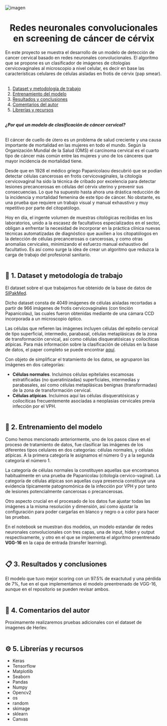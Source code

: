 ![imagen](https://github.com/marinagoju/ML-Classifier-citology/blob/main/src/data/portada.jpg)
# <div align="center">**Redes neuronales convolucionales en screening de cáncer de cérvix**</div>

En este proyecto se muestra el desarrollo de un modelo de detección de cancer cervical basado en redes neuronales convolucionales.
El algoritmo que se propone es un clasificador de imágenes de citologías cervicovaginales al microscopio a nivel celular, es decir en base las características celulares de células aisladas en frotis de cérvix (pap smear).
<br></br> 

1. [Dataset y metodología de trabajo](#id1)
2. [Entrenamiento del modelo](#id2)
3. [Resultados y conclusiones](#id3) 
4. [Comentarios del autor](#id4)
5. [Librerías y recursos](#id5)<br></br>

***¿Por qué un modelo de clasificación de cáncer cervical?***<br></br>

El cáncer de cuello de útero es un problema de salud creciente y una causa importante de mortalidad en las mujeres en todo el mundo. 
Según la Organización Mundial de la Salud (OMS) el carcinoma cervical es el cuarto tipo de cáncer más común entre las mujeres y uno de los cánceres que mayor incidencia de mortalidad tiene. 

Desde que en 1928 el médico griego Papanicolaou descubrió que se podían detectar células cancerosas en frotis cervicovaginales, la citología cervicovaginal ha sido la técnica de cribado por excelencia para detectar lesiones precancerosas en células del cérvix uterino y prevenir sus consecuencias. Lo que ha supuesto hasta ahora una drástica reducción de la incidencia y mortalidad femenina de este tipo de cáncer. No obstante, es una prueba que requiere un trabajo visual y manual exhaustivo y muy repetitivo por parte del citopatólogo. 

Hoy en día, el ingente volumen de muestras citológicas recibidas en los laboratorios, unido a la escasez de facultativos especializados en el sector, obligan a enfrentar la necesidad de incorporar en la práctica clínica nuevas técnicas automatizadas de diagnóstico que auxilien a los citopatólogos en la detección de células precancerosas o cancerosas, y como otras anomalías cervicales, minimizando el esfuerzo manual exhaustivo del facultativo. Es así como surge la idea de crear un algoritmo que reduzca la carga de trabajo del profesional sanitario.
<br></br>

<div id='id1'/>
<h2> 🔎 1. Dataset y metodología de trabajo</h2>

El dataset sobre el que trabajamos fue obtenido de la base de datos de [SIPakMed](https://www.cs.uoi.gr/~marina/sipakmed.html).

Dicho dataset consta de 4049 imágenes de células aisladas recortadas a partir de 966 imágenes de frotis cervicovaginales (con tinción Papanicolau), las cuales fueron obtenidas mediante de una cámara CCD incorporada a un microscopio óptico.

Las células que refieren las imágenes incluyen células del epitelio cervical de tipo superficial, intermedio, parabasal, células metaplásicas de la zona de transformación cervical, así como células disqueratósicas y coilocíticas atípicas. 
Para más información sobre la clasificación de células en la base de datos, el paper completo se puede encontrar [aquí](https://www.researchgate.net/publication/327995161_Sipakmed_A_New_Dataset_for_Feature_and_Image_Based_Classification_of_Normal_and_Pathological_Cervical_Cells_in_Pap_Smear_Images).

Con objeto de simplificar el tratamiento de los datos, se agruparon las imágenes en dos categorías: 
- **Células normales**. Incluimos células epiteliales escamosas estratificadas (no queratinizadas) superficiales, intermedias y parabasales, así como células metaplásicas benignas (transformadas) de la zona de transformación cervical.
- **Células atípicas**. Incluimos aquí las células disqueratósicas y coilocíticas frecuentemente asociadas a neoplasias cervicales previa infección por el VPH.
<br></br>

<div id='id2'/>
<h2> 📑 2. Entrenamiento del modelo</h2>

Como hemos mencionado anteriormente, uno de los pasos clave en el proceso de tratamiento de datos, fue clasificar las imágenes de los diferentes tipos celulares en dos categorías: células normales, y células atípicas. A la primera categoría le asignamos el número 0 y a la segunda categoría el número 1.

La categoría de células normales la constituyen aquellas que encontramos habitualmente en una prueba de Papanicolau (citología cervico-vaginal). La categoría de células atípicas  son aquellas cuya presencia constituye una evidencia típicamente patognomónica de la infección por VPH y por tanto de lesiones potencialmente cancerosas o precancerosas.

Otro aspecto crucial en el procesado de los datos fue ajustar todas las imágenes a la misma resolución y dimensión, así como ajustar la configuración para poder cargarlas en blanco y negro o a color para hacer las pruebas.

En el notebook se muestran dos modelos, un modelo estandar de redes neuronales convolucionales con tres capas, una de input, hiden y output respectivamente, y otro en el que se implementa el algoritmo preentrenado **VGG-16** en la capa de entrada (transfer learning).
<br></br>

<div id='id3'/>
<h2> 📋 3. Resultados y conclusiones</h2>

El modelo que tuvo mejor scoring con un 97.5% de exactutud y una pérdida de 7%, fue en el que implementamos el modelo preentrenado de VGG-16, aunque en el repositorio se pueden revisar ambos.<br></br>

<div id='id4'/>
<h2> 💬 4. Comentarios del autor</h2>

Proximamente realizaremos pruebas adicionales con el dataset de imagenes de Herlev.<br></br>

<div id='id5'/>
<h2> ⚙️ 5. Librerías y recursos</h2>

- Keras
- Tensorflow
- Matplotlib
- Seaborn
- Pandas
- Numpy
- Opencv2
- os
- random
- skimage
- sklearn
- Canvas
